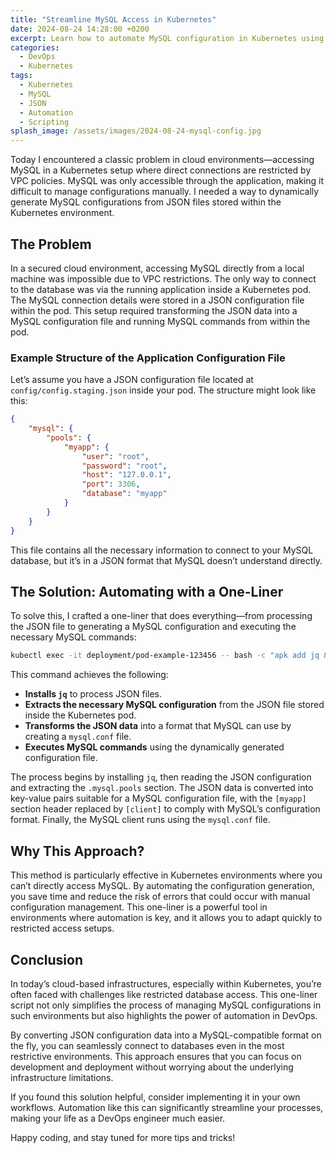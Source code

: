 ```yaml
---
title: "Streamline MySQL Access in Kubernetes"
date: 2024-08-24 14:28:00 +0200
excerpt: Learn how to automate MySQL configuration in Kubernetes using JSON files and a one-liner script.
categories:
  - DevOps
  - Kubernetes
tags:
  - Kubernetes
  - MySQL
  - JSON
  - Automation
  - Scripting
splash_image: /assets/images/2024-08-24-mysql-config.jpg
---
```


Today I encountered a classic problem in cloud environments—accessing MySQL in a Kubernetes setup where direct connections are restricted by VPC policies. MySQL was only accessible through the application, making it difficult to manage configurations manually. I needed a way to dynamically generate MySQL configurations from JSON files stored within the Kubernetes environment.

## The Problem

In a secured cloud environment, accessing MySQL directly from a local machine was impossible due to VPC restrictions. The only way to connect to the database was via the running application inside a Kubernetes pod. The MySQL connection details were stored in a JSON configuration file within the pod. This setup required transforming the JSON data into a MySQL configuration file and running MySQL commands from within the pod.

### Example Structure of the Application Configuration File

Let’s assume you have a JSON configuration file located at `config/config.staging.json` inside your pod. The structure might look like this:

```json
{
    "mysql": {
        "pools": {
            "myapp": {
                "user": "root",
                "password": "root",
                "host": "127.0.0.1",
                "port": 3306,
                "database": "myapp"
            }
        }
    }
}
```

This file contains all the necessary information to connect to your MySQL database, but it’s in a JSON format that MySQL doesn’t understand directly.

## The Solution: Automating with a One-Liner

To solve this, I crafted a one-liner that does everything—from processing the JSON file to generating a MySQL configuration and executing the necessary MySQL commands:

```bash
kubectl exec -it deployment/pod-example-123456 -- bash -c "apk add jq && cat config/config.staging.json | jq '.mysql.pools' | jq -r 'def kv: to_entries[] | \"\(.key)=\(.value)\"; [to_entries[] | \"[\(.key)]\", (.value|kv)]| join(\"\n\")' | sed -e 's/\[myapp\]/[client]/g' > mysql.conf ; mysql --defaults-file=mysql.conf"
```

This command achieves the following:
- **Installs `jq`** to process JSON files.
- **Extracts the necessary MySQL configuration** from the JSON file stored inside the Kubernetes pod.
- **Transforms the JSON data** into a format that MySQL can use by creating a `mysql.conf` file.
- **Executes MySQL commands** using the dynamically generated configuration file.

The process begins by installing `jq`, then reading the JSON configuration and extracting the `.mysql.pools` section. The JSON data is converted into key-value pairs suitable for a MySQL configuration file, with the `[myapp]` section header replaced by `[client]` to comply with MySQL’s configuration format. Finally, the MySQL client runs using the `mysql.conf` file.

## Why This Approach?

This method is particularly effective in Kubernetes environments where you can’t directly access MySQL. By automating the configuration generation, you save time and reduce the risk of errors that could occur with manual configuration management. This one-liner is a powerful tool in environments where automation is key, and it allows you to adapt quickly to restricted access setups.

## Conclusion

In today’s cloud-based infrastructures, especially within Kubernetes, you’re often faced with challenges like restricted database access. This one-liner script not only simplifies the process of managing MySQL configurations in such environments but also highlights the power of automation in DevOps.

By converting JSON configuration data into a MySQL-compatible format on the fly, you can seamlessly connect to databases even in the most restrictive environments. This approach ensures that you can focus on development and deployment without worrying about the underlying infrastructure limitations.

If you found this solution helpful, consider implementing it in your own workflows. Automation like this can significantly streamline your processes, making your life as a DevOps engineer much easier.

Happy coding, and stay tuned for more tips and tricks!
